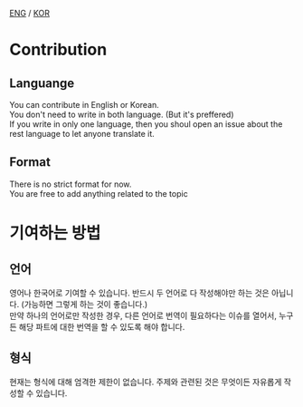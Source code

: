 [ENG](#contribution) / [KOR](#기여하는-방법)

# Contribution

## Languange

You can contribute in English or Korean.  
You don't need to write in both language. (But it's preffered)  
If you write in only one language, then you shoul open an issue about the rest language to let anyone translate it.

## Format

There is no strict format for now.  
You are free to add anything related to the topic

# 기여하는 방법

## 언어

영어나 한국어로 기여할 수 있습니다.
반드시 두 언어로 다 작성해야만 하는 것은 아닙니다. (가능하면 그렇게 하는 것이 좋습니다.)  
만약 하나의 언어로만 작성한 경우, 다른 언어로 번역이 필요하다는 이슈를 열어서, 누구든 해당 파트에 대한 번역을 할 수 있도록 해야 합니다.

## 형식

현재는 형식에 대해 엄격한 제한이 없습니다.
주제와 관련된 것은 무엇이든 자유롭게 작성할 수 있습니다.
